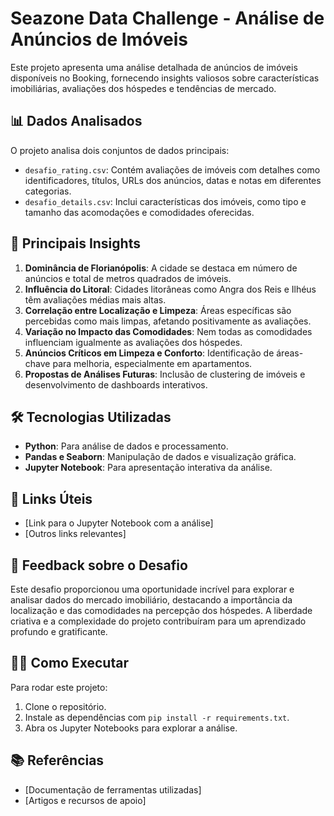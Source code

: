 # Seazone Data Challenge - Análise de Anúncios de Imóveis

Este projeto apresenta uma análise detalhada de anúncios de imóveis disponíveis no Booking, fornecendo insights valiosos sobre características imobiliárias, avaliações dos hóspedes e tendências de mercado.

## 📊 Dados Analisados

O projeto analisa dois conjuntos de dados principais:

- `desafio_rating.csv`: Contém avaliações de imóveis com detalhes como identificadores, títulos, URLs dos anúncios, datas e notas em diferentes categorias.
- `desafio_details.csv`: Inclui características dos imóveis, como tipo e tamanho das acomodações e comodidades oferecidas.

## 📝 Principais Insights

1. **Dominância de Florianópolis**: A cidade se destaca em número de anúncios e total de metros quadrados de imóveis.
2. **Influência do Litoral**: Cidades litorâneas como Angra dos Reis e Ilhéus têm avaliações médias mais altas.
3. **Correlação entre Localização e Limpeza**: Áreas específicas são percebidas como mais limpas, afetando positivamente as avaliações.
4. **Variação no Impacto das Comodidades**: Nem todas as comodidades influenciam igualmente as avaliações dos hóspedes.
5. **Anúncios Críticos em Limpeza e Conforto**: Identificação de áreas-chave para melhoria, especialmente em apartamentos.
6. **Propostas de Análises Futuras**: Inclusão de clustering de imóveis e desenvolvimento de dashboards interativos.

## 🛠️ Tecnologias Utilizadas

- **Python**: Para análise de dados e processamento.
- **Pandas e Seaborn**: Manipulação de dados e visualização gráfica.
- **Jupyter Notebook**: Para apresentação interativa da análise.

## 🔗 Links Úteis

- [Link para o Jupyter Notebook com a análise]
- [Outros links relevantes]

## 📝 Feedback sobre o Desafio

Este desafio proporcionou uma oportunidade incrível para explorar e analisar dados do mercado imobiliário, destacando a importância da localização e das comodidades na percepção dos hóspedes. A liberdade criativa e a complexidade do projeto contribuíram para um aprendizado profundo e gratificante.

## 👨‍💻 Como Executar

Para rodar este projeto:
1. Clone o repositório.
2. Instale as dependências com `pip install -r requirements.txt`.
3. Abra os Jupyter Notebooks para explorar a análise.

## 📚 Referências

- [Documentação de ferramentas utilizadas]
- [Artigos e recursos de apoio]

